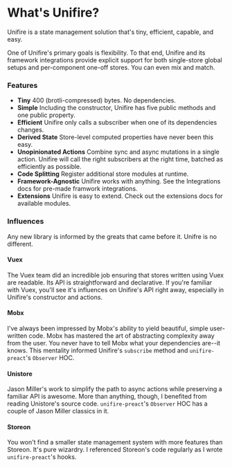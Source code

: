 # What's Unifire?

Unifire is a state management solution that's tiny, efficient, capable, and easy.

One of Unifire's primary goals is flexibility. To that end, Unifire and its framework integrations provide explicit support for both single-store global setups and per-component one-off stores. You can even mix and match.

### Features

* __Tiny__ 400 (brotli-compressed) bytes. No dependencies.
* __Simple__ Including the constructor, Unifire has five public methods and one public property.
* __Efficient__ Unifire only calls a subscriber when one of its dependencies changes.
* __Derived State__ Store-level computed properties have never been this easy.
* __Unopinionated Actions__ Combine sync and async mutations in a single action. Unifire will call the right subscribers at the right time, batched as efficiently as possible.
* __Code Splitting__ Register additional store modules at runtime.
* __Framework-Agnostic__ Unifire works with anything. See the Integrations docs for pre-made framwork integrations.
* __Extensions__ Unifire is easy to extend. Check out the extensions docs for available modules.

### Influences

Any new library is informed by the greats that came before it. Unifre is no different.

#### Vuex

The Vuex team did an incredible job ensuring that stores written using Vuex are readable. Its API is straightforward and declarative. If you're familiar with Vuex, you'll see it's influences on Unifire's API right away, especially in Unifire's constructor and actions.

#### Mobx

I've always been impressed by Mobx's ability to yield beautiful, simple user-written code. Mobx has mastered the art of abstracting complexity away from the user. You never have to tell Mobx what your dependencies are--it knows. This mentality informed Unifire's `subscribe` method and `unifire-preact`'s `Observer` HOC.

#### Unistore

Jason Miller's work to simplify the path to async actions while preserving a familiar API is awesome. More than anything, though, I benefited from reading Unistore's source code. `unifire-preact`'s `Observer` HOC has a couple of Jason Miller classics in it.

#### Storeon

You won't find a smaller state management system with more features than Storeon. It's pure wizardry. I referenced Storeon's code regularly as I wrote `unifire-preact`'s hooks.
